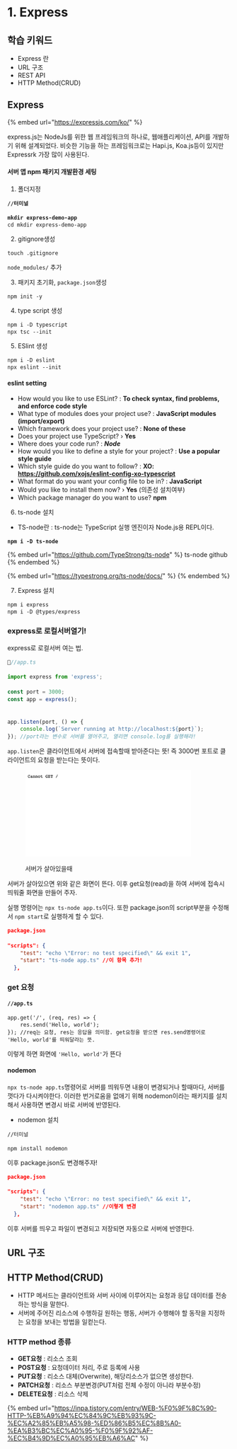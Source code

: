 # 1. Express

## 학습 키워드

* Express 란
* URL 구조
* REST API
* HTTP Method(CRUD)



## Express

{% embed url="https://expressjs.com/ko/" %}

express.js는 NodeJs를 위한 웹 프레임워크의 하나로, 웹애플리케이션, API를 개발하기 위해 설계되었다. 비슷한 기능을 하는 프레임워크로는 Hapi.js, Koa.js등이 있지만 Expressrk 가장 많이 사용된다.



#### 서버 앱 npm 패키지 개발환경 세팅

1. 폴더지정

<pre><code><strong>//터미널
</strong><strong>
</strong><strong>mkdir express-demo-app
</strong>cd mkdir express-demo-app
</code></pre>

2. gitignore생성

```
touch .gitignore
```

`node_modules/` 추가

3. 패키지 초기화, `package.json`생성

```
npm init -y
```

4. type script 생성

```
npm i -D typescript
npx tsc --init
```

5. ESlint 생성

```
npm i -D eslint
npx eslint --init
```

#### eslint setting

* How would you like to use ESLint? : **To check syntax, find problems, and enforce code style**
* What type of modules does your project use? : **JavaScript modules (import/export)**
* Which framework does your project use? : **None of these**
* Does your project use TypeScript? › **Yes**
* Where does your code run? : _**Node**_
* How would you like to define a style for your project? : **Use a popular style guide**
* Which style guide do you want to follow? :  **XO: https://github.com/xojs/eslint-config-xo-typescript**
* What format do you want your config file to be in? : **JavaScript**
* Would you like to install them now? › **Yes** (의존성 설치여부)
* Which package manager do you want to use? **npm**



6. ts-node 설치

* TS-node란 : ts-node는 TypeScript 실행 엔진이자 Node.js용 REPL이다.&#x20;

<pre><code><strong>npm i -D ts-node
</strong></code></pre>

{% embed url="https://github.com/TypeStrong/ts-node" %}
ts-node github
{% endembed %}

{% embed url="https://typestrong.org/ts-node/docs/" %}
&#x20;
{% endembed %}

7. Express 설치

```
npm i express
npm i -D @types/express
```



### express로 로컬서버열기!

express로 로컬서버 여는 법.

```javascript
//app.ts

import express from 'express';

const port = 3000;
const app = express();


app.listen(port, () => {
	console.log(`Server running at http://localhost:${port}`);
}); //port라는 변수로 서버를 열어주고, 열리면 console.log를 실행해라!
```

`app.listen`은 클라이언트에서 서버에 접속할때 받아준다는 뜻! 즉 3000번 포트로 클라이언트의 요청을 받는다는 뜻이다.&#x20;

<figure><img src="../.gitbook/assets/Screen Shot 2023-05-01 at 18.12.29 PM.png" alt="" width="375"><figcaption><p>서버가 살아있을때</p></figcaption></figure>

서버가 살아있으면 위와 같은 화면이 뜬다. 이후 get요청(read)을 하여 서버에 접속시 띄워줄 화면을 만들어 주자.

실행 명령어는 `npx ts-node app.ts`이다. 또한 package.json의 script부분을 수정해서 `npm start`로 실행하게 할 수 있다.&#x20;

```json
package.json

"scripts": {
    "test": "echo \"Error: no test specified\" && exit 1",
    "start": "ts-node app.ts" //이 항목 추가!
  },
```

### get 요청

<pre class="language-javascript"><code class="lang-javascript"><strong>//app.ts
</strong><strong>
</strong>app.get('/', (req, res) => {
	res.send('Hello, world');
}); //req는 요청, res는 응답을 의미함. get요청을 받으면 res.send명령어로 'Hello, world'를 띄워달라는 뜻.
</code></pre>

이렇게 하면 화면에 `'Hello, world'`가 뜬다

#### nodemon

`npx ts-node app.ts`명령어로 서버를 띄워두면 내용이 변경되거나 할때마다, 서버를 껏다가 다시켜야한다. 이러한 번거로움을 없애기 위해 nodemon이라는 패키지를 설치해서 사용하면 변경시 바로 서버에 반영된다.

* nodemon 설치

```
//터미널

npm install nodemon
```

이후 package.json도 변경해주자!

```json
package.json

"scripts": {
    "test": "echo \"Error: no test specified\" && exit 1",
    "start": "nodemon app.ts" //이렇게 변경
  },

```

이후 서버를 띄우고 파일이 변경되고 저장되면 자동으로 서버에 반영한다.



## URL 구조



## HTTP Method(CRUD)

* HTTP 메서드는 클라이언트와 서버 사이에 이루어지는 요청과 응답 데이터를 전송하는 방식을 말한다.
* 서버에 주어진 리소스에 수행하길 원하는 행동, 서버가 수행해야 할 동작을 지정하는 요청을 보내는 방법을 일컫는다.

### HTTP method 종류

* **GET요청** : 리소스 조회
* **POST요청** : 요청데이터 처리, 주로 등록에 사용
* **PUT요청** : 리소스 대체(Overwrite), 해당리소스가 없으면 생성한다.
* **PATCH요청** : 리소스 부분변경(PUT처럼 전체 수정이 아니라 부분수정)
* **DELETE요청** : 리소스 삭제

{% embed url="https://inpa.tistory.com/entry/WEB-%F0%9F%8C%90-HTTP-%EB%A9%94%EC%84%9C%EB%93%9C-%EC%A2%85%EB%A5%98-%ED%86%B5%EC%8B%A0-%EA%B3%BC%EC%A0%95-%F0%9F%92%AF-%EC%B4%9D%EC%A0%95%EB%A6%AC" %}
